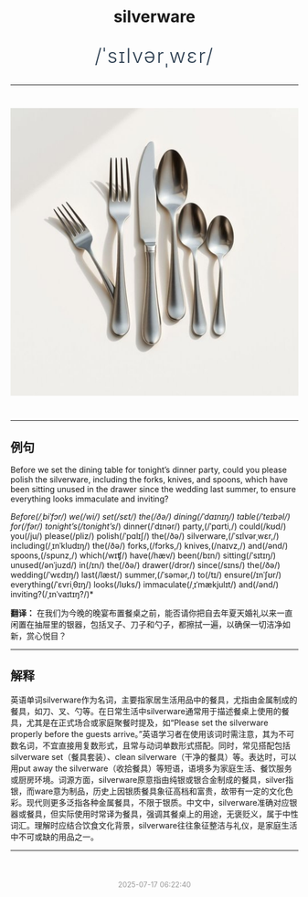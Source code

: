 <div align="center">

# silverware

<div style="margin: 30px 0;">
<h1 style="font-size: 2.5em; font-weight: 300; letter-spacing: 2px; margin: 0; color: #2c3e50;">
/ˈsɪlvərˌwɛr/
</h1>
</div>

</div>

---

<div align="center" style="margin: 40px 0;">

![silverware](images/silverware.png)

</div>

---

## 例句

Before we set the dining table for tonight’s dinner party, could you please polish the silverware, including the forks, knives, and spoons, which have been sitting unused in the drawer since the wedding last summer, to ensure everything looks immaculate and inviting?

*Before(/ˌbiˈfɔr/) we(/wi/) set(/sɛt/) the(/ðə/) dining(/ˈdaɪnɪŋ/) table(/ˈteɪbəl/) for(/fər/) tonight’s(/tonight’s*/) dinner(/ˈdɪnər/) party,(/ˈpɑrti,/) could(/kʊd/) you(/ju/) please(/pliz/) polish(/ˈpɑlɪʃ/) the(/ðə/) silverware,(/ˈsɪlvərˌwɛr,/) including(/ˌɪnˈkludɪŋ/) the(/ðə/) forks,(/fɔrks,/) knives,(/naɪvz,/) and(/ənd/) spoons,(/spunz,/) which(/wɪʧ/) have(/hæv/) been(/bɪn/) sitting(/ˈsɪtɪŋ/) unused(/ənˈjuzd/) in(/ɪn/) the(/ðə/) drawer(/drɔr/) since(/sɪns/) the(/ðə/) wedding(/ˈwɛdɪŋ/) last(/læst/) summer,(/ˈsəmər,/) to(/tɪ/) ensure(/ɪnˈʃʊr/) everything(/ˈɛvriˌθɪŋ/) looks(/lʊks/) immaculate(/ˌɪˈmækjulɪt/) and(/ənd/) inviting?(/ˌɪnˈvaɪtɪŋ?/)*

**翻译：** 在我们为今晚的晚宴布置餐桌之前，能否请你把自去年夏天婚礼以来一直闲置在抽屉里的银器，包括叉子、刀子和勺子，都擦拭一遍，以确保一切洁净如新，赏心悦目？

---

## 解释

英语单词silverware作为名词，主要指家居生活用品中的餐具，尤指由金属制成的餐具，如刀、叉、勺等。在日常生活中silverware通常用于描述餐桌上使用的餐具，尤其是在正式场合或家庭聚餐时提及，如“Please set the silverware properly before the guests arrive。”英语学习者在使用该词时需注意，其为不可数名词，不宜直接用复数形式，且常与动词单数形式搭配。同时，常见搭配包括silverware set（餐具套装）、clean silverware（干净的餐具）等。表达时，可以用put away the silverware（收拾餐具）等短语，语境多为家庭生活、餐饮服务或厨房环境。词源方面，silverware原意指由纯银或银合金制成的餐具，silver指银，而ware意为制品，历史上因银质餐具象征高档和富贵，故带有一定的文化色彩。现代则更多泛指各种金属餐具，不限于银质。中文中，silverware准确对应银器或餐具，但实际使用时常译为餐具，强调其餐桌上的用途，无褒贬义，属于中性词汇。理解时应结合饮食文化背景，silverware往往象征整洁与礼仪，是家庭生活中不可或缺的用品之一。


---

<div align="center" style="margin-top: 50px;">
<small style="color: #999; font-size: 0.9em;">2025-07-17 06:22:40</small>
</div>
